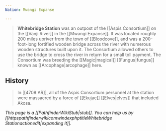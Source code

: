 ```yaml
---
Nation: Mwangi Expanse

---
```



> **Whitebridge Station** was an outpost of the [[Aspis Consortium]] on the [[Vanji River]] in the [[Mwangi Expanse]]. It was located roughly 200 miles upriver from the town of [[Bloodcove]], and was a 200-foot-long fortified wooden bridge across the river with numerous wooden structures built upon it. The Consortium allowed others to use the bridge to cross the river in return for a small toll payment.
> The Consortium was breeding the [[Magic|magical]] [[Fungus|fungus]] known as [[Arcophage|arcophage]] here.


## History

> In [[4708 AR]], all of the Aspis Consortium personnel at the station were massacred by a force of [[Ekujae]] [[Elves|elves]] that included Akosa.



*This page is a [[PathfinderWikiStub|stub]]. You can help us by [[httpspathfinderwikicomwindexphptitleWhitebridge Stationactionedit|expanding it]].*









